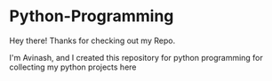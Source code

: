# Python-Programming
Hey there! Thanks for checking out my Repo.

I'm Avinash, and I created this repository for python programming for collecting my python projects here
